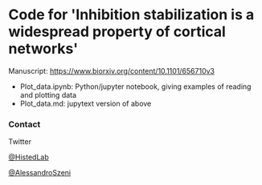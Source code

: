 # Code for 'Inhibition stabilization is a widespread property of cortical networks'

Manuscript: https://www.biorxiv.org/content/10.1101/656710v3

- Plot_data.ipynb: Python/jupyter notebook, giving examples of reading and plotting data
- Plot_data.md: jupytext version of above

### Contact

Twitter

[@HistedLab](https://twitter.com/HistedLab)

[@AlessandroSzeni](https://twitter.com/AlessandroSzeni)
